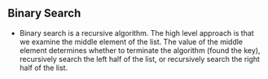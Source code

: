 ## Binary Search

* Binary search is a recursive algorithm. The high level approach is that we examine the middle element of the list. The value of the middle element determines whether to terminate the algorithm (found the key), recursively search the left half of the list, or recursively search the right half of the list.